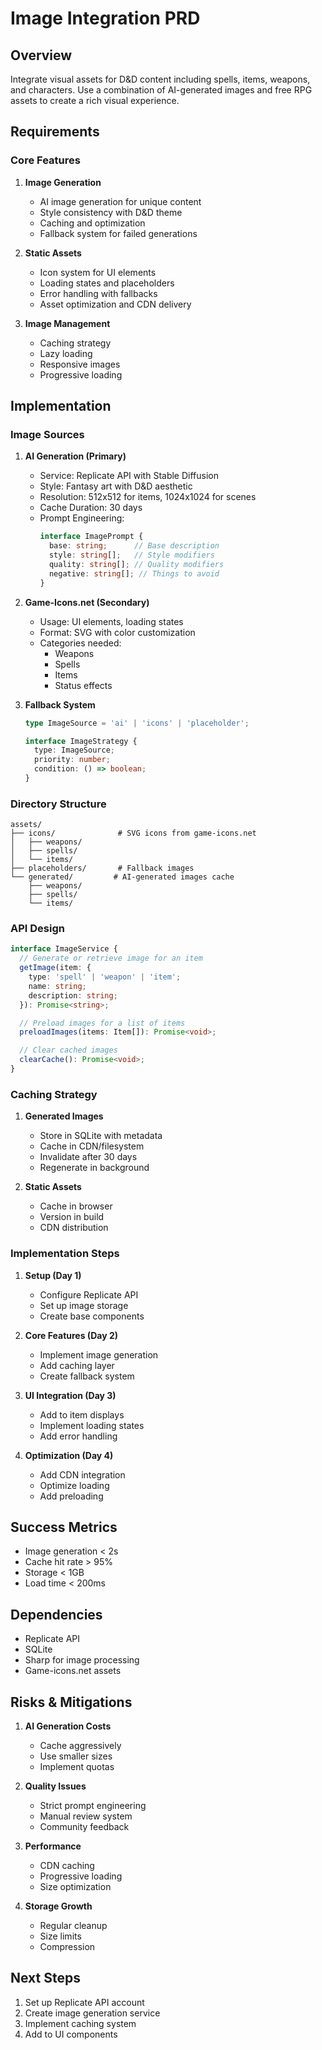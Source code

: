 # Image Integration PRD

## Overview
Integrate visual assets for D&D content including spells, items, weapons, and characters. Use a combination of AI-generated images and free RPG assets to create a rich visual experience.

## Requirements

### Core Features
1. **Image Generation**
   - AI image generation for unique content
   - Style consistency with D&D theme
   - Caching and optimization
   - Fallback system for failed generations

2. **Static Assets**
   - Icon system for UI elements
   - Loading states and placeholders
   - Error handling with fallbacks
   - Asset optimization and CDN delivery

3. **Image Management**
   - Caching strategy
   - Lazy loading
   - Responsive images
   - Progressive loading

## Implementation

### Image Sources

1. **AI Generation (Primary)**
   - Service: Replicate API with Stable Diffusion
   - Style: Fantasy art with D&D aesthetic
   - Resolution: 512x512 for items, 1024x1024 for scenes
   - Cache Duration: 30 days
   - Prompt Engineering:
     ```typescript
     interface ImagePrompt {
       base: string;      // Base description
       style: string[];   // Style modifiers
       quality: string[]; // Quality modifiers
       negative: string[]; // Things to avoid
     }
     ```

2. **Game-Icons.net (Secondary)**
   - Usage: UI elements, loading states
   - Format: SVG with color customization
   - Categories needed:
     - Weapons
     - Spells
     - Items
     - Status effects

3. **Fallback System**
   ```typescript
   type ImageSource = 'ai' | 'icons' | 'placeholder';
   
   interface ImageStrategy {
     type: ImageSource;
     priority: number;
     condition: () => boolean;
   }
   ```

### Directory Structure
```
assets/
├── icons/              # SVG icons from game-icons.net
│   ├── weapons/
│   ├── spells/
│   └── items/
├── placeholders/       # Fallback images
└── generated/         # AI-generated images cache
    ├── weapons/
    ├── spells/
    └── items/
```

### API Design
```typescript
interface ImageService {
  // Generate or retrieve image for an item
  getImage(item: {
    type: 'spell' | 'weapon' | 'item';
    name: string;
    description: string;
  }): Promise<string>;

  // Preload images for a list of items
  preloadImages(items: Item[]): Promise<void>;

  // Clear cached images
  clearCache(): Promise<void>;
}
```

### Caching Strategy
1. **Generated Images**
   - Store in SQLite with metadata
   - Cache in CDN/filesystem
   - Invalidate after 30 days
   - Regenerate in background

2. **Static Assets**
   - Cache in browser
   - Version in build
   - CDN distribution

### Implementation Steps

1. **Setup (Day 1)**
   - Configure Replicate API
   - Set up image storage
   - Create base components

2. **Core Features (Day 2)**
   - Implement image generation
   - Add caching layer
   - Create fallback system

3. **UI Integration (Day 3)**
   - Add to item displays
   - Implement loading states
   - Add error handling

4. **Optimization (Day 4)**
   - Add CDN integration
   - Optimize loading
   - Add preloading

## Success Metrics
- Image generation < 2s
- Cache hit rate > 95%
- Storage < 1GB
- Load time < 200ms

## Dependencies
- Replicate API
- SQLite
- Sharp for image processing
- Game-icons.net assets

## Risks & Mitigations

1. **AI Generation Costs**
   - Cache aggressively
   - Use smaller sizes
   - Implement quotas

2. **Quality Issues**
   - Strict prompt engineering
   - Manual review system
   - Community feedback

3. **Performance**
   - CDN caching
   - Progressive loading
   - Size optimization

4. **Storage Growth**
   - Regular cleanup
   - Size limits
   - Compression

## Next Steps
1. Set up Replicate API account
2. Create image generation service
3. Implement caching system
4. Add to UI components 